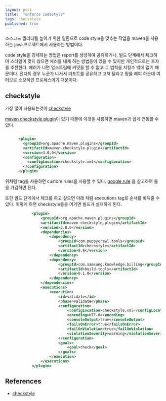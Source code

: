```yaml
---
layout: post
title:  "enforce codestyle"
tags: checkstyle
published: true
---
```


소스코드 퀄러티를 높이기 위한 일환으로 code style을 맞추는 작업을 maven을 사용하는 java 프로젝트에서 사용하는 방법이다.

code style을 강제하는 방법은 report를 생성하여 공유하거나, 빌드 단계에서 체크하여 스타일이 맞지 않으면 에러를 내게 하는 방법등이 있을 수 있지만 개인적으로는 후자를 추천한다.
에러가 나면 업스트림에 커밋을 할 수 없고 그 법칙을 지킬수 밖에 없기 때문이다. 전자의 경우 누군가 나서서 리포트를 공유하고 고쳐 달라고 핑을 해야 하는데 여러모로 소모적인 프로세스이기 때문이다.

## checkstyle

가장 많이 사용되는것이 [checkstyle](http://checkstyle.sourceforge.net/index.html)

[maven checkstyle plugin](https://maven.apache.org/plugins/maven-checkstyle-plugin/index.html)이 있기 때문에 이것을 사용하면 maven과 쉽게 연동할 수 있다.

```xml

      <plugin>
        <groupId>org.apache.maven.plugins</groupId>
        <artifactId>maven-checkstyle-plugin</artifactId>
        <version>3.0.0</version>
        <configuration>
          <configLocation>checkstyle.xml</configLocation>
        </configuration>
      </plugin>
```

위처럼 <configLocation> tag를 사용하면 custom rules을 사용할 수 있다. [google rule](https://github.com/checkstyle/checkstyle/blob/master/src/main/resources/google_checks.xml) 을 참고하여 룰을 가감하면 된다.

또한 빌드 단계에서 체크를 하고 싶으면 아래 처럼 executions tag로 순서를 바꿔줄 수 있다. 이렇게 하면 checkstyle룰을 어기면 빌드가 실패하게 된다.

```xml
            <plugin>
                <groupId>org.apache.maven.plugins</groupId>
                <artifactId>maven-checkstyle-plugin</artifactId>
                <version>3.0.0</version>
                <dependencies>
                    <dependency>
                        <groupId>com.puppycrawl.tools</groupId>
                        <artifactId>checkstyle</artifactId>
                        <version>8.8</version>
                    </dependency>
                    <dependency>
                        <groupId>com.samsung.knowledge.billing</groupId>
                        <artifactId>build-tools</artifactId>
                        <version>0.1.0</version>
                    </dependency>
                </dependencies>
                <executions>
                    <execution>
                        <id>validate</id>
                        <phase>validate</phase>
                        <configuration>
                            <configLocation>checkstyle.xml</configLocation>
                            <encoding>UTF-8</encoding>
                            <consoleOutput>true</consoleOutput>
                            <failsOnError>true</failsOnError>
                            <failOnViolation>true</failOnViolation>
                            <violationSeverity>warning</violationSeverity>
                        </configuration>
                        <goals>
                            <goal>check</goal>
                        </goals>
                    </execution>
                </executions>
            </plugin>
```




## References

- [checkstyle](ttp://checkstyle.sourceforge.net/index.html)





